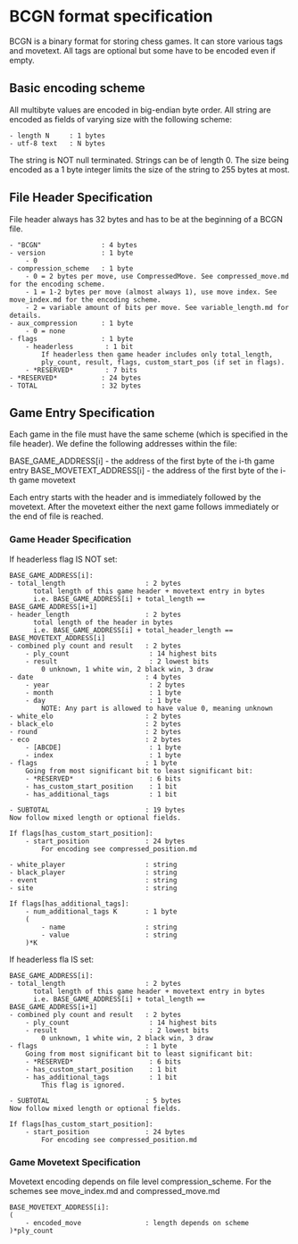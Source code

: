 # BCGN format specification

BCGN is a binary format for storing chess games.
It can store various tags and movetext.
All tags are optional but some have to be encoded even if empty.

## Basic encoding scheme

All multibyte values are encoded in big-endian byte order.
All string are encoded as fields of varying size with the following scheme:
```
- length N     : 1 bytes
- utf-8 text   : N bytes
```
The string is NOT null terminated. Strings can be of length 0.
The size being encoded as a 1 byte integer limits the size of the string to 255 bytes at most.

## File Header Specification

File header always has 32 bytes and has to be at the beginning of a BCGN file.
```
- "BCGN"               : 4 bytes
- version              : 1 byte
    - 0
- compression_scheme   : 1 byte
    - 0 = 2 bytes per move, use CompressedMove. See compressed_move.md for the encoding scheme.
    - 1 = 1-2 bytes per move (almost always 1), use move index. See move_index.md for the encoding scheme.
    - 2 = variable amount of bits per move. See variable_length.md for details.
- aux_compression      : 1 byte
    - 0 = none
- flags                : 1 byte
    - headerless        : 1 bit
        If headerless then game header includes only total_length,
        ply_count, result, flags, custom_start_pos (if set in flags).
    - *RESERVED*        : 7 bits
- *RESERVED*           : 24 bytes
- TOTAL                : 32 bytes
```

## Game Entry Specification

Each game in the file must have the same scheme (which is specified in the file header).
We define the following addresses within the file:

BASE_GAME_ADDRESS[i] - the address of the first byte of the i-th game entry
BASE_MOVETEXT_ADDRESS[i] - the address of the first byte of the i-th game movetext

Each entry starts with the header and is immediately followed by the movetext.
After the movetext either the next game follows immediately or the end of file is reached.

### Game Header Specification

If headerless flag IS NOT set:
```
BASE_GAME_ADDRESS[i]:
- total_length                    : 2 bytes
      total length of this game header + movetext entry in bytes
      i.e. BASE_GAME_ADDRESS[i] + total_length == BASE_GAME_ADDRESS[i+1]
- header_length                   : 2 bytes
      total length of the header in bytes
      i.e. BASE_GAME_ADDRESS[i] + total_header_length == BASE_MOVETEXT_ADDRESS[i]
- combined ply count and result   : 2 bytes
    - ply_count                    : 14 highest bits
    - result                       : 2 lowest bits
        0 unknown, 1 white win, 2 black win, 3 draw
- date                            : 4 bytes
    - year                         : 2 bytes
    - month                        : 1 byte
    - day                          : 1 byte
        NOTE: Any part is allowed to have value 0, meaning unknown
- white_elo                       : 2 bytes
- black_elo                       : 2 bytes
- round                           : 2 bytes
- eco                             : 2 bytes
    - [ABCDE]                      : 1 byte
    - index                        : 1 byte
- flags                           : 1 byte
    Going from most significant bit to least significant bit:
    - *RESERVED*                   : 6 bits
    - has_custom_start_position    : 1 bit
    - has_additional_tags          : 1 bit

- SUBTOTAL                        : 19 bytes
Now follow mixed length or optional fields.

If flags[has_custom_start_position]:
    - start_position              : 24 bytes
        For encoding see compressed_position.md

- white_player                    : string
- black_player                    : string
- event                           : string
- site                            : string

If flags[has_additional_tags]:
    - num_additional_tags K       : 1 byte
    (
        - name                    : string
        - value                   : string
    )*K
```

If headerless fla IS set:
```
BASE_GAME_ADDRESS[i]:
- total_length                    : 2 bytes
      total length of this game header + movetext entry in bytes
      i.e. BASE_GAME_ADDRESS[i] + total_length == BASE_GAME_ADDRESS[i+1]
- combined ply count and result   : 2 bytes
    - ply_count                    : 14 highest bits
    - result                       : 2 lowest bits
        0 unknown, 1 white win, 2 black win, 3 draw
- flags                           : 1 byte
    Going from most significant bit to least significant bit:
    - *RESERVED*                   : 6 bits
    - has_custom_start_position    : 1 bit
    - has_additional_tags          : 1 bit
        This flag is ignored.

- SUBTOTAL                        : 5 bytes
Now follow mixed length or optional fields.

If flags[has_custom_start_position]:
    - start_position              : 24 bytes
        For encoding see compressed_position.md
```

### Game Movetext Specification

Movetext encoding depends on file level compression_scheme.
For the schemes see move_index.md and compressed_move.md
```
BASE_MOVETEXT_ADDRESS[i]:
(
    - encoded_move                : length depends on scheme
)*ply_count
```
